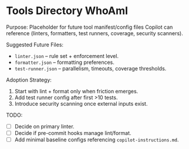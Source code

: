 # Tools Directory WhoAmI
Purpose: Placeholder for future tool manifest/config files Copilot can reference (linters, formatters, test runners, coverage, security scanners).

Suggested Future Files:
- `linter.json` – rule set + enforcement level.
- `formatter.json` – formatting preferences.
- `test-runner.json` – parallelism, timeouts, coverage thresholds.

Adoption Strategy:
1. Start with lint + format only when friction emerges.
2. Add test runner config after first >10 tests.
3. Introduce security scanning once external inputs exist.

TODO:
- [ ] Decide on primary linter.
- [ ] Decide if pre-commit hooks manage lint/format.
- [ ] Add minimal baseline configs referencing `copilot-instructions.md`.
